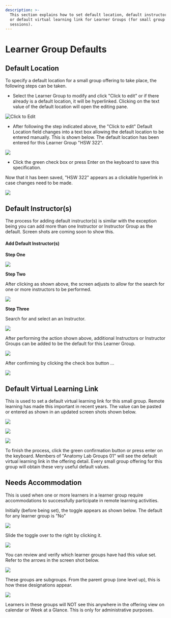 ```yaml
---
description: >-
  This section explains how to set default location, default instructors, and /
  or default virtual learning link for Learner Groups (for small group
  sessions).
---
```


# Learner Group Defaults

## Default Location

To specify a default location for a small group offering to take place, the following steps can be taken.

* Select the Learner Group to modify and click "Click to edit" or if there already is a default location, it will be hyperlinked. Clicking on the text value of the default location will open the editing pane.

![Click to Edit](../.gitbook/assets/lgdefault1.png)

* After following the step indicated above, the "Click to edit" Default Location field changes into a text box allowing the default location to be entered manually. This is shown below. The default location has been entered for this Learner Group "HSW 322".

![](../.gitbook/assets/lgdefault2.png)

* Click the green check box or press Enter on the keyboard to save this specification.

Now that it has been saved, "HSW 322" appears as a clickable hyperlink in case changes need to be made.

![](../.gitbook/assets/lgdefault3.png)

## Default Instructor\(s\)

The process for adding default instructor\(s\) is similar with the exception being you can add more than one Instructor or Instructor Group as the default. Screen shots are coming soon to show this.

#### Add Default Instructor\(s\)

**Step One**

![](../.gitbook/assets/lgdefault4.png)

**Step Two**

After clicking as shown above, the screen adjusts to allow for the search for one or more instructors to be performed.

![](../.gitbook/assets/lgdefault5.png)

**Step Three**

Search for and select an an Instructor.

![](../.gitbook/assets/lgdefault6.png)

After performing the action shown above, additional Instructors or Instructor Groups can be added to be the default for this Learner Group.

![](../.gitbook/assets/lgdefault7.png)

After confirming by clicking the check box button ...

![](../.gitbook/assets/lgdefault8.png)

## Default Virtual Learning Link

This is used to set a default virtual learning link for this small group. Remote learning has made this important in recent years. The value can be pasted or entered as shown in an updated screen shots shown below.

![](../.gitbook/assets/dvll1.png)

![](../.gitbook/assets/dvll2.png)

![](../.gitbook/assets/dvll3.png)

To finish the process, click the green confirmation button or press enter on the keyboard. Members of "Anatomy Lab Groups 01" will see the default virtual learning link in the offering detail. Every small group offering for this group will obtain these very useful default values.

## Needs Accommodation

This is used when one or more learners in a learner group require accommodations to successfully participate in remote learning activities.

Initially \(before being set\), the toggle appears as shown below. The default for any learner group is "No"

![](../.gitbook/assets/needs_accom1.png)

Slide the toggle over to the right by clicking it.

![](../.gitbook/assets/needs_accom2.png)

You can review and verify which learner groups have had this value set. Refer to the arrows in the screen shot below.

![](../.gitbook/assets/needs_accom3.png)

These groups are subgroups. From the parent group \(one level up\), this is how these designations appear.

![](../.gitbook/assets/needs_accom4.png)

Learners in these groups will NOT see this anywhere in the offering view on calendar or Week at a Glance. This is only for administrative purposes.

